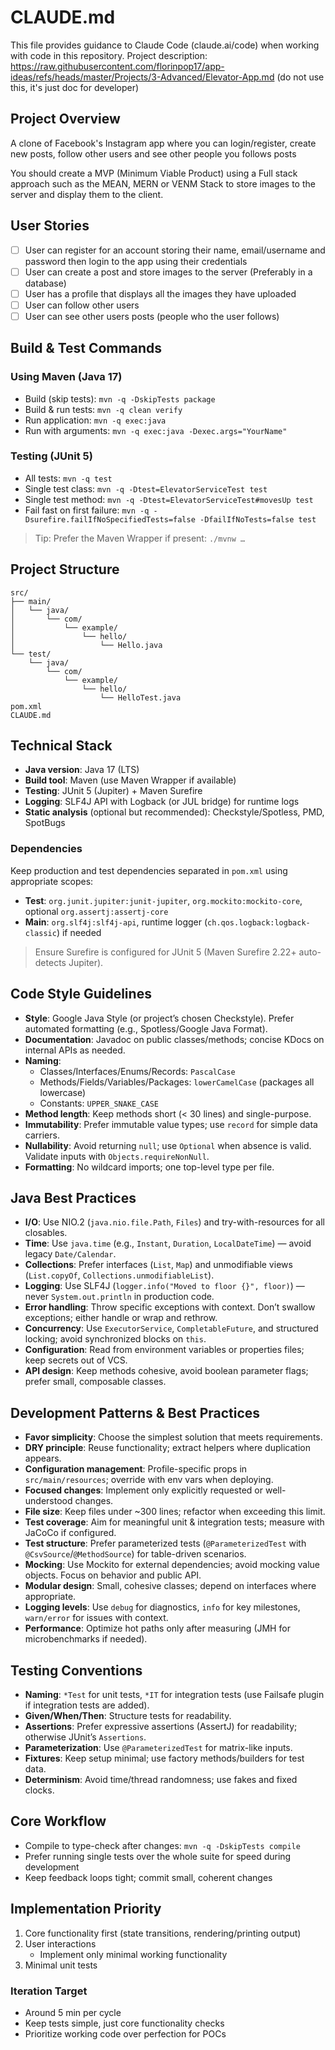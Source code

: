 # CLAUDE.md

This file provides guidance to Claude Code (claude.ai/code) when working with code in this repository.
Project description: https://raw.githubusercontent.com/florinpop17/app-ideas/refs/heads/master/Projects/3-Advanced/Elevator-App.md (do not use this, it's just doc for developer)

## Project Overview
A clone of Facebook's Instagram app where you can login/register, create new posts, follow other users and see other people you follows posts

You should create a MVP (Minimum Viable Product) using a Full stack approach such as the MEAN, MERN or VENM Stack to store images to the server and display them to the client.

## User Stories

-   [ ] User can register for an account storing their name, email/username and password then login to the app using their credentials
-   [ ] User can create a post and store images to the server (Preferably in a database)
-   [ ] User has a profile that displays all the images they have uploaded
-   [ ] User can follow other users
-   [ ] User can see other users posts (people who the user follows)

## Build & Test Commands

### Using Maven (Java 17)
- Build (skip tests): `mvn -q -DskipTests package`
- Build & run tests: `mvn -q clean verify`
- Run application: `mvn -q exec:java`
- Run with arguments: `mvn -q exec:java -Dexec.args="YourName"`

### Testing (JUnit 5)
- All tests: `mvn -q test`
- Single test class: `mvn -q -Dtest=ElevatorServiceTest test`
- Single test method: `mvn -q -Dtest=ElevatorServiceTest#movesUp test`
- Fail fast on first failure: `mvn -q -Dsurefire.failIfNoSpecifiedTests=false -DfailIfNoTests=false test`

> Tip: Prefer the Maven Wrapper if present: `./mvnw …`

## Project Structure

```
src/
├── main/
│   └── java/
│       └── com/
│           └── example/
│               └── hello/
│                   └── Hello.java
└── test/
    └── java/
        └── com/
            └── example/
                └── hello/
                    └── HelloTest.java
pom.xml
CLAUDE.md
```

## Technical Stack

- **Java version**: Java 17 (LTS)
- **Build tool**: Maven (use Maven Wrapper if available)
- **Testing**: JUnit 5 (Jupiter) + Maven Surefire
- **Logging**: SLF4J API with Logback (or JUL bridge) for runtime logs
- **Static analysis** (optional but recommended): Checkstyle/Spotless, PMD, SpotBugs

### Dependencies

Keep production and test dependencies separated in `pom.xml` using appropriate scopes:
- **Test**: `org.junit.jupiter:junit-jupiter`, `org.mockito:mockito-core`, optional `org.assertj:assertj-core`
- **Main**: `org.slf4j:slf4j-api`, runtime logger (`ch.qos.logback:logback-classic`) if needed

> Ensure Surefire is configured for JUnit 5 (Maven Surefire 2.22+ auto-detects Jupiter).

## Code Style Guidelines

- **Style**: Google Java Style (or project’s chosen Checkstyle). Prefer automated formatting (e.g., Spotless/Google Java Format).
- **Documentation**: Javadoc on public classes/methods; concise KDocs on internal APIs as needed.
- **Naming**:
  - Classes/Interfaces/Enums/Records: `PascalCase`
  - Methods/Fields/Variables/Packages: `lowerCamelCase` (packages all lowercase)
  - Constants: `UPPER_SNAKE_CASE`
- **Method length**: Keep methods short (< 30 lines) and single-purpose.
- **Immutability**: Prefer immutable value types; use `record` for simple data carriers.
- **Nullability**: Avoid returning `null`; use `Optional` when absence is valid. Validate inputs with `Objects.requireNonNull`.
- **Formatting**: No wildcard imports; one top-level type per file.

## Java Best Practices

- **I/O**: Use NIO.2 (`java.nio.file.Path`, `Files`) and try-with-resources for all closables.
- **Time**: Use `java.time` (e.g., `Instant`, `Duration`, `LocalDateTime`) — avoid legacy `Date/Calendar`.
- **Collections**: Prefer interfaces (`List`, `Map`) and unmodifiable views (`List.copyOf`, `Collections.unmodifiableList`).
- **Logging**: Use SLF4J (`logger.info("Moved to floor {}", floor)`) — never `System.out.println` in production code.
- **Error handling**: Throw specific exceptions with context. Don’t swallow exceptions; either handle or wrap and rethrow.
- **Concurrency**: Use `ExecutorService`, `CompletableFuture`, and structured locking; avoid synchronized blocks on `this`.
- **Configuration**: Read from environment variables or properties files; keep secrets out of VCS.
- **API design**: Keep methods cohesive, avoid boolean parameter flags; prefer small, composable classes.

## Development Patterns & Best Practices

- **Favor simplicity**: Choose the simplest solution that meets requirements.
- **DRY principle**: Reuse functionality; extract helpers where duplication appears.
- **Configuration management**: Profile-specific props in `src/main/resources`; override with env vars when deploying.
- **Focused changes**: Implement only explicitly requested or well-understood changes.
- **File size**: Keep files under ~300 lines; refactor when exceeding this limit.
- **Test coverage**: Aim for meaningful unit & integration tests; measure with JaCoCo if configured.
- **Test structure**: Prefer parameterized tests (`@ParameterizedTest` with `@CsvSource`/`@MethodSource`) for table-driven scenarios.
- **Mocking**: Use Mockito for external dependencies; avoid mocking value objects. Focus on behavior and public API.
- **Modular design**: Small, cohesive classes; depend on interfaces where appropriate.
- **Logging levels**: Use `debug` for diagnostics, `info` for key milestones, `warn/error` for issues with context.
- **Performance**: Optimize hot paths only after measuring (JMH for microbenchmarks if needed).

## Testing Conventions

- **Naming**: `*Test` for unit tests, `*IT` for integration tests (use Failsafe plugin if integration tests are added).
- **Given/When/Then**: Structure tests for readability.
- **Assertions**: Prefer expressive assertions (AssertJ) for readability; otherwise JUnit’s `Assertions`.
- **Parameterization**: Use `@ParameterizedTest` for matrix-like inputs.
- **Fixtures**: Keep setup minimal; use factory methods/builders for test data.
- **Determinism**: Avoid time/thread randomness; use fakes and fixed clocks.

## Core Workflow
- Compile to type-check after changes: `mvn -q -DskipTests compile`
- Prefer running single tests over the whole suite for speed during development
- Keep feedback loops tight; commit small, coherent changes

## Implementation Priority
1. Core functionality first (state transitions, rendering/printing output)
2. User interactions
   - Implement only minimal working functionality
3. Minimal unit tests

### Iteration Target
- Around 5 min per cycle
- Keep tests simple, just core functionality checks
- Prioritize working code over perfection for POCs

